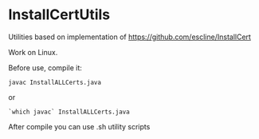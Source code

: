 # InstallCertUtils
Utilities based on implementation of https://github.com/escline/InstallCert

Work on Linux.

Before use, compile it:
```
javac InstallALLCerts.java
```
or

```
`which javac` InstallALLCerts.java
```

After compile you can use .sh utility scripts

